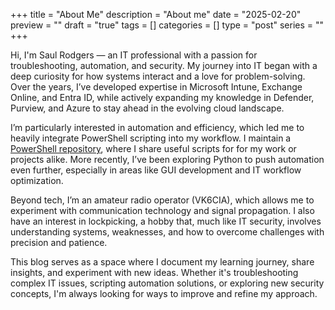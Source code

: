 +++
title = "About Me"
description = "About me"
date = "2025-02-20"
preview = ""
draft = "true"
tags = []
categories = []
type = "post"
series = ""
+++

Hi, I'm Saul Rodgers — an IT professional with a passion for troubleshooting, automation, and security. My journey into IT began with a deep curiosity for how systems interact and a love for problem-solving. Over the years, I’ve developed expertise in Microsoft Intune, Exchange Online, and Entra ID, while actively expanding my knowledge in Defender, Purview, and Azure to stay ahead in the evolving cloud landscape.  

I’m particularly interested in automation and efficiency, which led me to heavily integrate PowerShell scripting into my workflow. I maintain a [PowerShell repository](https://github.com/AGuyNotNamedJon/PowerShellScripts), where I share useful scripts for for my work or projects alike. More recently, I’ve been exploring Python to push automation even further, especially in areas like GUI development and IT workflow optimization.  

Beyond tech, I’m an amateur radio operator (VK6CIA), which allows me to experiment with communication technology and signal propagation. I also have an interest in lockpicking, a hobby that, much like IT security, involves understanding systems, weaknesses, and how to overcome challenges with precision and patience.  

This blog serves as a space where I document my learning journey, share insights, and experiment with new ideas. Whether it's troubleshooting complex IT issues, scripting automation solutions, or exploring new security concepts, I'm always looking for ways to improve and refine my approach.